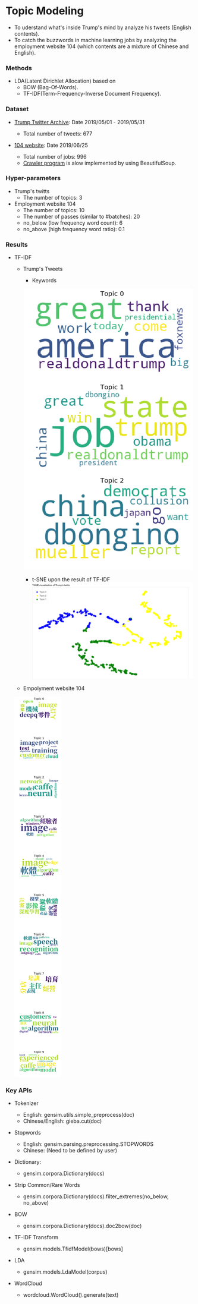 [trump_twitter_archive]: http://www.trumptwitterarchive.com/archive "Trump Twitter Archive"
[wordcloud_twitter]: https://github.com/Brandon-HY-Lin/topic_modeling/blob/master/lda_english/figures/word_cloud_twitter.png "WordCloud image"
[tsne_tfidf_twitter]: https://github.com/Brandon-HY-Lin/topic_modeling/blob/master/lda_english/figures/tsne_tfidf.png "t-SNE of TF-IDF"
[wordcloud_104]: https://github.com/Brandon-HY-Lin/topic_modeling/blob/master/lda_chinese/figures/word_cloud_104.png "WordCloud image of website 104"

# Topic Modeling
- To uderstand what's inside Trump's mind by analyze his tweets (English contents).
- To catch the buzzwords in machine learning jobs by analyzing the employment website 104 (which contents are a mixture of Chinese and English).

### Methods
- LDA(Latent Dirichlet Allocation) based on 
  - BOW (Bag-Of-Words).
  - TF-IDF(Term-Frequency-Inverse Document Frequency).

### Dataset
- [Trump Twitter Archive][trump_twitter_archive]: Date 2019/05/01 - 2019/05/31
  - Total number of tweets: 677
  
- [104 website](https://www.104.com.tw/jobs/search/?ro=0&kwop=7&keyword=machine%20learning&order=1&asc=0&page=1&mode=s&jobsource=2018indexpoc): Date 2019/06/25
  - Total number of jobs: 996
  - [Crawler program](https://github.com/Brandon-HY-Lin/topic_modeling/tree/master/crawler/employment_website_104) is alow implemented by using BeautifulSoup.
  
### Hyper-parameters
  - Trump's twitts
    - The number of topics: 3
  - Employment website 104
    - The number of topics: 10
    - The number of passes (similar to #batches): 20
    - no_below (low frequency word count): 6
    - no_above (high frequency word ratio): 0.1

### Results
- TF-IDF
  - Trump's Tweets
    - Keywords
    
    ![WordCloud of Trump's twitter][wordcloud_twitter]
    
    - t-SNE upon the result of TF-IDF
      ![t-SNE of TF-IDF][tsne_tfidf_twitter]

  - Empolyment website 104
  
  ![WordCloud of Employment Website 104][wordcloud_104]


### Key APIs
- Tokenizer
  - English: gensim.utils.simple_preprocess(doc)
  - Chinese/English: gieba.cut(doc)
  
- Stopwords
  - English: gensim.parsing.preprocessing.STOPWORDS
  - Chinese: (Need to be defined by user)
  
- Dictionary:
  - gensim.corpora.Dictionary(docs)
  
- Strip Common/Rare Words
  - gensim.corpora.Dictionary(docs).filter_extremes(no_below, no_above)
  
- BOW
  - gensim.corpora.Dictionary(docs).doc2bow(doc)
  
- TF-IDF Transform
  - gensim.models.TfidfModel(bows)[bows]
  
- LDA
  - gensim.models.LdaModel(corpus)
  
- WordCloud
  - wordcloud.WordCloud().generate(text)
